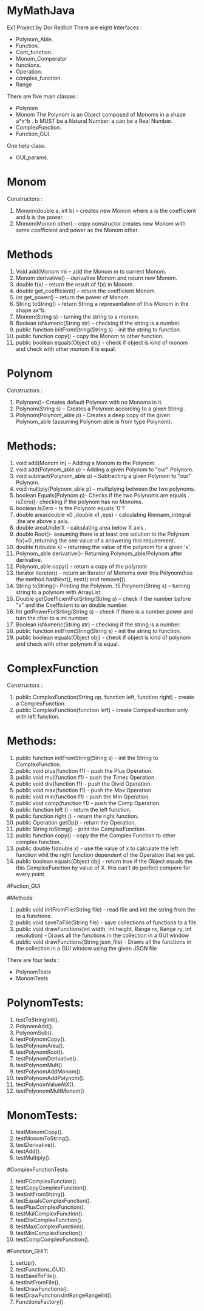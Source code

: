 # MyMathJava
Ex1 Project
by Dor Redlich
There are eight Interfaces :
* Polynom_Able.
* Function.
* Cont_function.
* Monom_Comperator
* functions.
* Operation.
* complex_function.
* Range

There are five main classes :
* Polynom
* Monom
The Polynom is an Object composed of Monoms in a shape a*x^b .
b MUST be a Natural Number.
a can be a Real Number.
* ComplexFunction.
* Function_GUI.

One help class:
* GUI_params.

# Monom
Constructors :
1. Monom(double a, int b) – creates new Monom where a is the coefficient and b is the power.
2. Monom(Monom other) – copy constructor creates new Monom with same coefficient and power as the Monom other.

# Methods
1. Void add(Monom m) – add the Monom m to current Monom.
2. Monom derivative() – derivative Monom and return new Monom.
3. double f(x) – return the result of f(x) in Monom.
4. double get_coefficient() – return the coefficient Monom.
5. int get_power() – return the power of Monom.
6. String toString() – return String a representation of this Monom in the shape ax^b.
7. Monom(String s) – turning the string to a monom.
8. Boolean isNumeric(String str) – checking if the string is a number.
9. public function initFromString(String s) - init the string to function.
10. public function copy() - copy the Monom to other function.
11. public boolean equals(Object obj) - check if object is kind of monom and check with other monom if is equal.

# Polynom
Constructors :
1. Polynom()– Creates default Polynom with no Monoms in it.
2. Polynom(String s) – Creates a Polynom according to a given String .
3. Polynom(Polynom_able p) - Creates a deep copy of the given Polynom_able (assuming Polynom able is from type Polynom).

# Methods:
1. void add(Monom m) – Adding a Monom to the Polynom.
2. void add(Polynom_able p) – Adding a given Polynom to "our" Polynom.
3. void subtract(Polynom_able p) – Subtracting a given Polynom to "our" Polynom.
4. void multiply(Polynom_able p) – multiplying between the two polynoms.
5. boolean Equals(Polynom p)- Checks if the two Polynoms are equals . isZero()- checking if the polynom has no Monoms.
6. boolean isZero - Is the Polynom equals '0'?
7. double area(double x0 ,double x1 ,eps) - calculating Riemann_integral
.the are above x axis.
8. double areaUnderX – calculating area below X axis .
9. double Root()- assuming there is at least one solution to the Polynom f(x)=0 ,returning the one value of x answering this requirement.
10. double f(double x) – returning the value of the polynom for a given 'x'.
11. Polynom_able derivative()- Returning Polynom_able/Polynom after derivative.
12. Polynom_able copy() - return a copy of the polynom
13. Iterator<Monom> iteretor() – return an Iterator of Monoms over this Polynom(has the method hasNext(), next() and remove()).
14. String toString()- Printing the Polynom.
15.Polynom(String s) – turning string to a polynom with ArrayList.
16. Double getCoefficientForSrting(String s) – check if the number before "x" and the Coefficient to an double number.
17. Int getPowerForSrting(String s) – check if there is a number power and turn the char to a int number.
18. Boolean isNumeric(String str) – checking if the string is a number.
19. public function initFromString(String s) - init the string to function.
20. public boolean equals(Object obj) - check if object is kind of polynom and check with other polynom if is equal.

# ComplexFunction
Constructors :
1. public ComplexFunction(String op, function left, function right) - create a ComplexFunction.
2. public ComplexFunction(function left) - create CompexFunction only with left function. 

# Methods:
1. public function initFromString(String s) - init the String to ComplexFunction.
2. public void plus(function f1) - push the Plus Operation.
3. public void mul(function f1) - push the Times Operation.
4. public void div(function f1) - push the Divid Operation.
5. public void max(function f1) - push the Max Operation.
6. public void min(function f1) - push the Min Operation.
7. public void comp(function f1) - push the Comp Operation.
8. public function left () - return the left function.
9. public function right () - return the right function.
10. public Operation getOp() - return the Operation.
11. public String toString() - print the ComplexFunction.
12. public function copy() - copy the the Complex Function to other complex function.
13. public double f(double x) - use the value of x to calculate the left function whit the right function dependent
                                of the Operation that we get.
14. public boolean equals(Object obj) - return true if the Object equals the this ComplexFunction by value of X.
                                        this can't do perfect compere for every point.                                
                                
#Fuction_GUI

#Methods:
1. public void initFromFile(String file) - read file and init the string from the to a functions.
2. public void saveToFile(String file) - save collections of functions to a file.
3. public void drawFunctions(int width, int height, Range rx, Range ry, int resolution) - Draws all the functions in the collection in a GUI window 
4. public void drawFunctions(String json_file) - Draws all the functions in the collection in a GUI window using the given JSON file
                                
There are four tests :
* PolynomTests
* MonomTests

# PolynomTests:
1. testToStringInit().
2. PolynomAdd().
3. PolynomSub().
4. testPolynomCopy().
5. testPolynomArea().
6. testPolynomRoot().
7. testPolynomDerivative().
8. testPolynomMult().
9. testPolynomAddMonom().
10. testPolynomAddPolynom().
11. testPolynomValueAtX().
12. testPolyonomMultMonom()

# MonomTests:
1. testMonomCopy().
2. testMonomToString().
3. testDerivative().
4. testAdd().
5. testMultiply().

#ComplexFunctionTests:
1. testFComplexFunction().
2. testCopyComplexFunction().
3. testInitFromString().
4. testEqualsComplexFunction().
5. testPlusComplexFunction().
6. testMulComplexFunction().
7. testDivComplexFunction().
8. testMaxComplexFunction().
9. testMinComplexFunction().
10. testCompComplexFunction().

#Function_GHIT:
1. setUp().
2. testFunctions_GUI().
3. testSaveToFile().
4. testInitFromFile().
5. testDrawFunctions().
6. testDrawFunctionsIntRangeRangeInt().
7. FunctionsFactory().


